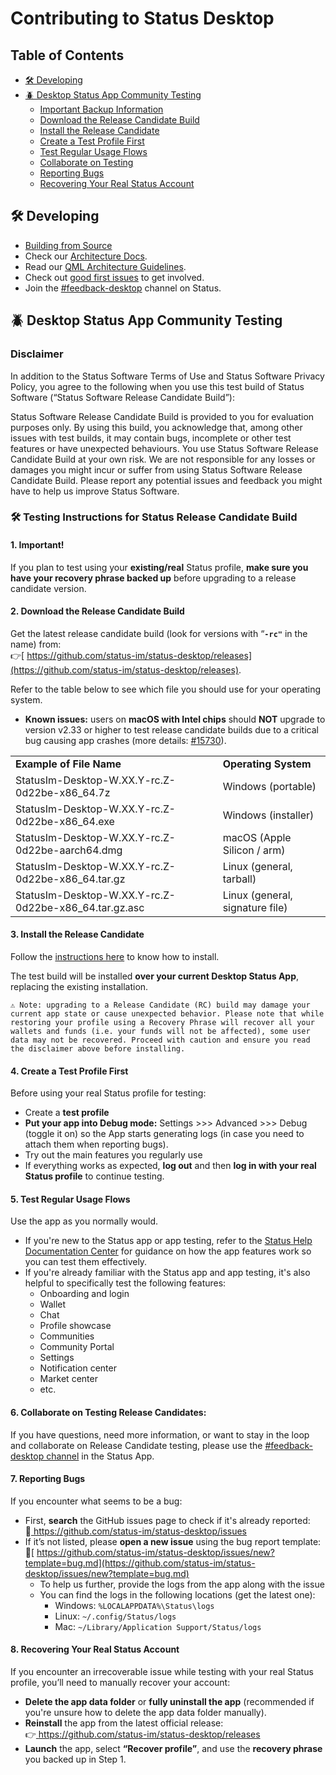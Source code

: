 # Contributing to Status Desktop

## Table of Contents
- [🛠️ Developing](#️-developing)
- [🪲 Desktop Status App Community Testing](#-desktop-status-app-community-testing)
  - [Important Backup Information](#1-important)
  - [Download the Release Candidate Build](#2-download-the-release-candidate-build)
  - [Install the Release Candidate](#3-install-the-release-candidate)
  - [Create a Test Profile First](#4-create-a-test-profile-first)
  - [Test Regular Usage Flows](#5-test-regular-usage-flows)
  - [Collaborate on Testing](#6-collaborate-on-testing-release-candidates)
  - [Reporting Bugs](#7-reporting-bugs)
  - [Recovering Your Real Status Account](#8-recovering-your-real-status-account)

## 🛠️ Developing

- [Building from Source](BUILDING.md)
- Check our [Architecture Docs](docs/architecture.md).
- Read our [QML Architecture Guidelines](guidelines/QML_ARCHITECTURE_GUIDE.md).
- Check out [good first issues](https://github.com/status-im/status-desktop/contribute) to get involved.
- Join the [#feedback-desktop](https://status.app/cc/G-EAAORobqgnsUPSVCLaSJr855iXTIdQiY1Q0ckBe8dWWEBpUAs9s8DTjWEpvsmpE83Izx1JWQuZrWWKUoxiXCwdtB-wPBzyvv_n9a0F61xTaPZE7BEJDC7Ly_WcmQ4tHRAKnPfXE_JUtEX_3NhnXQN0eh4ue0D77dWvaDpDrSi0U0CaGLZ-pqD_iV0z9RMFE2LKulDZdwL40etJ8lxjyTFoxS0lUhdWKinIOk8qBmJJpCmsqMrSklEU#zQ3shZeEJqTC1xhGUjxuS4rtHSrhJ8vUYp64v6qWkLpvdy9L9) channel on Status.

## 🪲 Desktop Status App Community Testing

### Disclaimer

In addition to the Status Software Terms of Use and Status Software Privacy Policy, you agree to the following when you use this test build of Status Software (“Status Software Release Candidate Build”):

Status Software Release Candidate Build is provided to you for evaluation purposes only. By using this build, you acknowledge that, among other issues with test builds, it may contain bugs, incomplete or other test features or have unexpected behaviours. You use Status Software Release Candidate Build at your own risk. We are not responsible for any losses or damages you might incur or suffer from using Status Software Release Candidate Build. Please report any potential issues and feedback you might have to help us improve Status Software.



### **🛠️ Testing Instructions for Status Release Candidate Build**

#### 1. Important!

If you plan to test using your **existing/real** Status profile, **make sure you have your recovery phrase backed up** before upgrading to a release candidate version.

#### 2. Download the Release Candidate Build

Get the latest release candidate build (look for versions with “**<code>-rc"</code>** in the name) from: \
 👉[ https://github.com/status-im/status-desktop/releases](https://github.com/status-im/status-desktop/releases).
 
Refer to the table below to see which file you should use for your operating system.
* **Known issues:** users on **macOS with Intel chips** should **NOT** upgrade to version v2.33 or higher to test release candidate builds due to a critical bug causing app crashes (more details: [#15730](https://github.com/status-im/status-desktop/issues/15730)).

<table>
  <tr>
   <td>
<strong>Example of File Name</strong>
   </td>
   <td><strong>Operating System</strong>
   </td>
  </tr>
  <tr>
   <td>StatusIm-Desktop-W.XX.Y-rc.Z-0d22be-x86_64.7z
   </td>
   <td>Windows (portable)
   </td>
  </tr>
  <tr>
   <td>StatusIm-Desktop-W.XX.Y-rc.Z-0d22be-x86_64.exe
   </td>
   <td>Windows (installer)
   </td>
  </tr>
  <tr>
   <td>StatusIm-Desktop-W.XX.Y-rc.Z-0d22be-aarch64.dmg
   </td>
   <td>macOS (Apple Silicon / arm)
   </td>
  </tr>
  <tr>
   <td>StatusIm-Desktop-W.XX.Y-rc.Z-0d22be-x86_64.tar.gz
   </td>
   <td>Linux (general, tarball)
   </td>
  </tr>
  <tr>
   <td>StatusIm-Desktop-W.XX.Y-rc.Z-0d22be-x86_64.tar.gz.asc
   </td>
   <td>Linux (general, signature file)
   </td>
  </tr>
</table>



#### 3. Install the Release Candidate

Follow the [instructions here](README.md#-download--install) to know how to install. 

The test build will be installed **over your current Desktop Status App**, replacing the existing installation. 

    ⚠️ Note: upgrading to a Release Candidate (RC) build may damage your current app state or cause unexpected behavior. Please note that while restoring your profile using a Recovery Phrase will recover all your wallets and funds (i.e. your funds will not be affected), some user data may not be recovered. Proceed with caution and ensure you read the disclaimer above before installing.

#### 4. Create a Test Profile First

Before using your real Status profile for testing:

  * Create a **test profile**
  * **Put your app into Debug mode:** Settings >>> Advanced >>> Debug (toggle it on) so the App starts generating logs (in case you need to attach them when reporting bugs).
  * Try out the main features you regularly use
  * If everything works as expected, **log out** and then **log in with your real Status profile** to continue testing.

#### 5. Test Regular Usage Flows

Use the app as you normally would.

* If you're new to the Status app or app testing, refer to the [Status Help Documentation Center](https://status.app/help) for guidance on how the app features work so you can test them effectively.
* If you're already familiar with the Status app and app testing, it's also helpful to specifically test the following features:
  * Onboarding and login
  * Wallet
  * Chat
  * Profile showcase
  * Communities
  * Community Portal
  * Settings
  * Notification center
  * Market center
  * etc.

#### 6. Collaborate on Testing Release Candidates:

If you have questions, need more information, or want to stay in the loop and collaborate on Release Candidate testing, please use the [#feedback-desktop channel](https://status.app/cc/G-EAAORqbagnsUXSq0S0kTT5vWNeMtMJlRbohIpODtg7tsICSoNa6JkFnm4MS_FNTp1oRn7uSMpayGwtU5RiFONi6aD9gOXhkPf9369PLVjnmkKzJ2KPSGBwWV6u58x0aOmAUOC8v56Qp6It-ufGPusaoNPzcNkD2m-vfkXTGWpFoZ0C0sSw9TMF_U_smqmfKJgQU9aFyn4TwI9eT5LnGkuOQStuKZG6sFJJQdZ5UjEQSyJNYUVVlpaMogA=#zQ3shZeEJqTC1xhGUjxuS4rtHSrhJ8vUYp64v6qWkLpvdy9L9 ) in the Status App.

#### 7. Reporting Bugs

If you encounter what seems to be a bug:

  * First, **search** the GitHub issues page to check if it's already reported: \
🔎[ https://github.com/status-im/status-desktop/issues \
](https://github.com/status-im/status-desktop/issues)
  * If it’s not listed, please **open a new issue** using the bug report template: \
🐛[ https://github.com/status-im/status-desktop/issues/new?template=bug.md](https://github.com/status-im/status-desktop/issues/new?template=bug.md)
      * To help us further, provide the logs from the app along with the issue
      * You can find the logs in the following locations (get the latest one):
          * Windows: `%LOCALAPPDATA%\Status\logs` 
          * Linux: `~/.config/Status/logs`
          * Mac: `~/Library/Application Support/Status/logs`

#### 8. Recovering Your Real Status Account

If you encounter an irrecoverable issue while testing with your real Status profile, you’ll need to manually recover your account:

* **Delete the app data folder** or **fully uninstall the app** (recommended if you're unsure how to delete the app data folder manually).
* **Reinstall** the app from the latest official release: \
 👉[ https://github.com/status-im/status-desktop/releases \
](https://github.com/status-im/status-desktop/releases)
* **Launch** the app, select **“Recover profile”**, and use the **recovery phrase** you backed up in Step 1.
